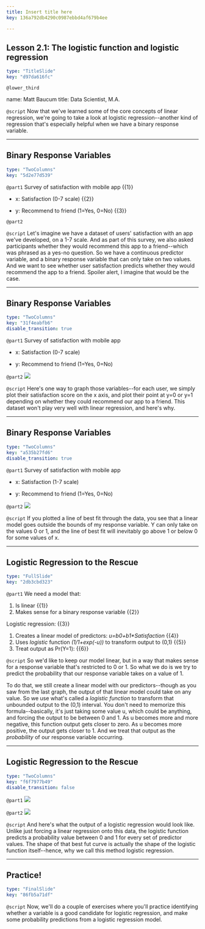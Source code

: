 ```yaml
---
title: Insert title here
key: 136a792db4290c0987ebbd4af679b4ee

---
```

## Lesson 2.1: The logistic function and logistic regression

```yaml
type: "TitleSlide"
key: "d97da616fc"
```

`@lower_third`

name: Matt Baucum
title: Data Scientist, M.A.


`@script`
Now that we've learned some of the core concepts of linear regression, we're going to take a look at logistic regression--another kind of regression that's especially helpful when we have a binary response variable.


---
## Binary Response Variables

```yaml
type: "TwoColumns"
key: "5d2e77d539"
```

`@part1`
Survey of satisfaction with mobile app {{1}}

- x: Satisfaction (0-7 scale) {{2}}

- y: Recommend to friend (1=Yes, 0=No) {{3}}


`@part2`



`@script`
Let's imagine we have a dataset of users' satisfaction with an app we've developed, on a 1-7 scale. And as part of this survey, we also asked participants whether they would recommend this app to a friend--which was phrased as a yes-no question. So we have a continuous predictor variable, and a binary response variable that can only take on two values. And we want to see whether user satisfaction predicts whether they would recommend the app to a friend. Spoiler alert, I imagine that would be the case.


---
## Binary Response Variables

```yaml
type: "TwoColumns"
key: "31f4eabfb6"
disable_transition: true
```

`@part1`
Survey of satisfaction with mobile app

- x: Satisfaction (0-7 scale)

- y: Recommend to friend (1=Yes, 0=No)


`@part2`
![](http://i67.tinypic.com/2i79s79.jpg)


`@script`
Here's one way to graph those variables--for each user, we simply plot their satisfaction score on the x axis, and plot their point at y=0 or y=1 depending on whether they could recommend our app to a friend. This dataset won't play very well with linear regression, and here's why.


---
## Binary Response Variables

```yaml
type: "TwoColumns"
key: "a535b27fd6"
disable_transition: true
```

`@part1`
Survey of satisfaction with mobile app

- x: Satisfaction (1-7 scale)

- y: Recommend to friend (1=Yes, 0=No)


`@part2`
![](http://i65.tinypic.com/r08eu8.jpg)


`@script`
If you plotted a line of best fit through the data, you see that a linear model goes outside the bounds of my response variable. Y can only take on the values 0 or 1, and the line of best fit will inevitably go above 1 or below 0 for some values of x.


---
## Logistic Regression to the Rescue

```yaml
type: "FullSlide"
key: "2db3cbd323"
```

`@part1`
We need a model that:
1. Is linear {{1}}
2. Makes sense for a binary response variable {{2}}

Logistic regression: {{3}}
1. Creates a linear model of predictors: _u=b0+b1*Satisfaction_ {{4}}
2. Uses _logistic_ function _(1/1+exp(-u))_ to transform output to (0,1) {{5}}
3. Treat output as Pr(Y=1): {{6}}


`@script`
So we'd like to keep our model linear, but in a way that makes sense for a response variable that's restricted to 0 or 1. So what we do is we try to predict the probability that our response variable takes on a value of 1.

To do that, we still create a linear model with our predictors--though as you saw from the last graph, the output of that linear model could take on any value. So we use what's called a _logistic function_ to transform that unbounded output to the (0,1) interval. You don't need to memorize this formula--basically, it's just taking some value u, which could be anything, and forcing the output to be between 0 and 1. As u becomes more and more negative, this function output gets closer to zero. As u becomes more positive, the output gets closer to 1. And we treat that output as the _probability_ of our response variable occurring.


---
## Logistic Regression to the Rescue

```yaml
type: "TwoColumns"
key: "f6f7977b49"
disable_transition: false
```

`@part1`
![](http://i67.tinypic.com/2i79s79.jpg)


`@part2`
![](http://i67.tinypic.com/5pinhj.jpg)


`@script`
And here's what the output of a logistic regression would look like. Unlike just forcing a linear regression onto this data, the logistic function predicts a probability value between 0 and 1 for every set of predictor values. The shape of that best fut curve is actually the shape of the logistic function itself--hence, why we call this method logistic regression.


---
## Practice!

```yaml
type: "FinalSlide"
key: "86fb5a71df"
```

`@script`
Now, we'll do a couple of exercises where you'll practice identifying whether a variable is a good candidate for logistic regression, and make some probability predictions from a logistic regression model.

